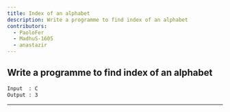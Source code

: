 ```yaml
---
title: Index of an alphabet
description: Write a programme to find index of an alphabet
contributors:
  - PaoloFer
  - MadhuS-1605
  - anastazir
---
```


## Write a programme to find index of an alphabet

```txt
Input  : C
Output : 3
```

---
